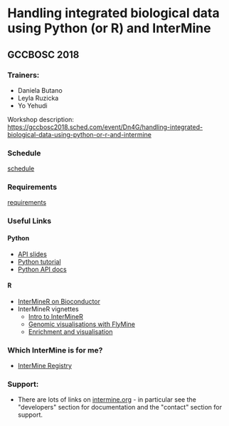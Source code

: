 # Handling integrated biological data using Python (or R) and InterMine
## GCCBOSC 2018


### Trainers: 
- Daniela Butano 
- Leyla Ruzicka  
- Yo Yehudi

Workshop description: https://gccbosc2018.sched.com/event/Dn4G/handling-integrated-biological-data-using-python-or-r-and-intermine

### Schedule
[schedule](schedule.md)

### Requirements
[requirements](requirements.md)

### Useful Links

#### Python

- [API slides](https://docs.google.com/presentation/d/1dQAuY3c1rXM77J6VDHXWBvlh5-ipoQlKIWVtOVR5Zvc/edit?usp=sharing)
- [Python tutorial](https://github.com/intermine/intermine-ws-python-docs)
- [Python API docs](https://pythonhosted.org/intermine/)

#### R
- [InterMineR on Bioconductor](https://bioconductor.org/packages/release/bioc/html/InterMineR.html)
- InterMineR vignettes
    - [Intro to InterMineR](https://github.com/intermine/InterMineR/blob/master/vignettes/InterMineR.Rmd)
    - [Genomic visualisations with FlyMine](https://github.com/intermine/InterMineR/blob/master/vignettes/FlyMine_Genomic_Visualizations.Rmd)
    - [Enrichment and visualisation](https://github.com/intermine/InterMineR/blob/master/vignettes/Enrichment_Analysis_and_Visualization.Rmd)


### Which InterMine is for me? 
- [InterMine Registry](http://registry.intermine.org/)

### Support: 
- There are lots of links on [intermine.org](http://intermine.org) - in particular see the "developers" section for documentation and the "contact" section for support.
